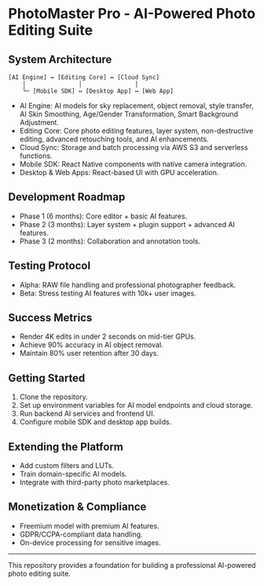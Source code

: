 # PhotoMaster Pro - AI-Powered Photo Editing Suite

## System Architecture

```
[AI Engine] ↔ [Editing Core] ↔ [Cloud Sync]
    │               │               │
    └─ [Mobile SDK] ↔ [Desktop App] ↔ [Web App]
```

- AI Engine: AI models for sky replacement, object removal, style transfer, AI Skin Smoothing, Age/Gender Transformation, Smart Background Adjustment.
- Editing Core: Core photo editing features, layer system, non-destructive editing, advanced retouching tools, and AI enhancements.
- Cloud Sync: Storage and batch processing via AWS S3 and serverless functions.
- Mobile SDK: React Native components with native camera integration.
- Desktop & Web Apps: React-based UI with GPU acceleration.

## Development Roadmap

- Phase 1 (6 months): Core editor + basic AI features.
- Phase 2 (3 months): Layer system + plugin support + advanced AI features.
- Phase 3 (2 months): Collaboration and annotation tools.

## Testing Protocol

- Alpha: RAW file handling and professional photographer feedback.
- Beta: Stress testing AI features with 10k+ user images.

## Success Metrics

- Render 4K edits in under 2 seconds on mid-tier GPUs.
- Achieve 90% accuracy in AI object removal.
- Maintain 80% user retention after 30 days.

## Getting Started

1. Clone the repository.
2. Set up environment variables for AI model endpoints and cloud storage.
3. Run backend AI services and frontend UI.
4. Configure mobile SDK and desktop app builds.

## Extending the Platform

- Add custom filters and LUTs.
- Train domain-specific AI models.
- Integrate with third-party photo marketplaces.

## Monetization & Compliance

- Freemium model with premium AI features.
- GDPR/CCPA-compliant data handling.
- On-device processing for sensitive images.

---

This repository provides a foundation for building a professional AI-powered photo editing suite.
